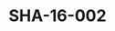 ---
pid: SHA-16-002
title: SHA-16-002
language: en
original_label: 
rights: Sharhabil Ahmed
location_of_original: Sharhabil Ahmed
photographer_or_studio: 
scanned_from: photograph 10.1 by 15.1
_date: '1998'
location: France
description: Sharhabil Ahmed with two others
additional_notes: 
permission_display: 'yes'
on_server: 'no'
on_website: 'no'
permalink: /photopages/en/SHA-16-002.html
layout: photo-page
---